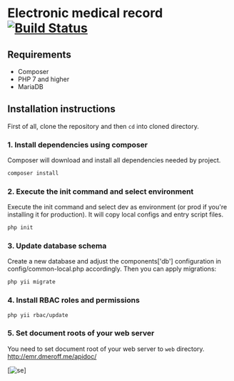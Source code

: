 # Electronic medical record [![Build Status](https://travis-ci.org/dmeroff/emr.svg?branch=master)](https://travis-ci.org/dmeroff/emr)

## Requirements

- Composer
- PHP 7 and higher
- MariaDB

## Installation instructions

First of all, clone the repository and then `cd` into cloned directory.

### 1. Install dependencies using composer

Composer will download and install all dependencies needed by project.

```bash
composer install
```

### 2. Execute the init command and select environment

Execute the init command and select dev as environment (or prod if you're installing it for production). It will copy
local configs and entry script files.

```bash
php init
```

### 3. Update database schema

Create a new database and adjust the components['db'] configuration in config/common-local.php accordingly. Then you
can apply migrations:

```bash
php yii migrate
```

### 4. Install RBAC roles and permissions

```bash
php yii rbac/update
```

### 5. Set document roots of your web server

You need to set document root of your web server to `web` directory.
http://emr.dmeroff.me/apidoc/

[![se](https://se.cs.petrsu.ru/wiki/%D0%A0%D0%B0%D0%B7%D1%80%D0%B0%D0%B1%D0%BE%D1%82%D0%BA%D0%B0_%D0%BF%D1%80%D0%BE%D1%82%D0%BE%D1%82%D0%B8%D0%BF%D0%B0_%D0%BC%D0%B5%D0%B4%D0%B8%D1%86%D0%B8%D0%BD%D1%81%D0%BA%D0%BE%D0%B9_%D0%B8%D0%BD%D1%84%D0%BE%D1%80%D0%BC%D0%B0%D1%86%D0%B8%D0%BE%D0%BD%D0%BD%D0%BE%D0%B9_%D1%81%D0%B8%D1%81%D1%82%D0%B5%D0%BC%D1%8B_%D0%B8_%D1%81%D1%80%D0%B5%D0%B4%D1%81%D1%82%D0%B2_%D0%B8%D0%BD%D1%82%D0%B5%D0%B3%D1%80%D0%B0%D1%86%D0%B8%D0%B8_%D0%B2_%D0%B8%D0%BD%D1%82%D0%B5%D0%BB%D0%BB%D0%B5%D0%BA%D1%82%D1%83%D0%B0%D0%BB%D1%8C%D0%BD%D0%BE%D0%B5_%D0%BF%D1%80%D0%BE%D1%81%D1%82%D1%80%D0%B0%D0%BD%D1%81%D1%82%D0%B2%D0%BE:_%D0%94%D0%BE%D0%BA%D1%83%D0%BC%D0%B5%D0%BD%D1%82_%D0%BF%D1%80%D0%BE%D0%B5%D0%BA%D1%82%D0%B8%D1%80%D0%BE%D0%B2%D0%B0%D0%BD%D0%B8%D1%8F#.D0.90.D1.83.D1.82.D0.B5.D0.BD.D1.82.D0.B8.D1.84.D0.B8.D0.BA.D0.B0.D1.86.D0.B8.D1.8F_.D0.B2_.D1.81.D0.B8.D1.81.D1.82.D0.B5.D0.BC.D0.B5)]

